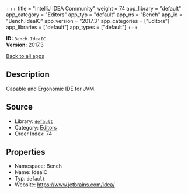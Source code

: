 ﻿+++
title = "IntelliJ IDEA Community"
weight = 74
app_library = "default"
app_category = "Editors"
app_typ = "default"
app_ns = "Bench"
app_id = "Bench.IdeaIC"
app_version = "2017.3"
app_categories = ["Editors"]
app_libraries = ["default"]
app_types = ["default"]
+++

**ID:** `Bench.IdeaIC`  
**Version:** 2017.3  
<!--more-->

[Back to all apps](/apps/)

## Description
Capable and Ergonomic IDE for JVM.

## Source

* Library: [`default`](/app_libraries/default)
* Category: [Editors](/app_categories/editors)
* Order Index: 74

## Properties

* Namespace: Bench
* Name: IdeaIC
* Typ: `default`
* Website: <https://www.jetbrains.com/idea/>

